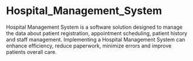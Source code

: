 # Hospital_Management_System
Hospital Management System is a software solution designed to manage the data about patient registration, appointment scheduling, patient history and staff management. Implementing a Hospital Management System can enhance efficiency, reduce paperwork, minimize errors and improve patients overall care.
